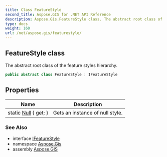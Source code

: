 ```yaml
---
title: Class FeatureStyle
second_title: Aspose.GIS for .NET API Reference
description: Aspose.Gis.FeatureStyle class. The abstract root class of the feature styles hierarchy
type: docs
weight: 160
url: /net/aspose.gis/featurestyle/
---
```

## FeatureStyle class

The abstract root class of the feature styles hierarchy.

```csharp
public abstract class FeatureStyle : IFeatureStyle
```

## Properties

| Name | Description |
| --- | --- |
| static [Null](../../aspose.gis/featurestyle/null/) { get; } | Gets an instance of null style. |

### See Also

* interface [IFeatureStyle](../ifeaturestyle/)
* namespace [Aspose.Gis](../../aspose.gis/)
* assembly [Aspose.GIS](../../)


